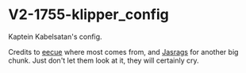 # V2-1755-klipper_config

Kaptein Kabelsatan's config.

Credits to [eecue](https://github.com/eecue/klippper-config) where most comes from, and [Jasrags](https://github.com/Jasrags/V2-1031-klipper_config) for another big chunk. Just don't let them look at it, they will certainly cry.
